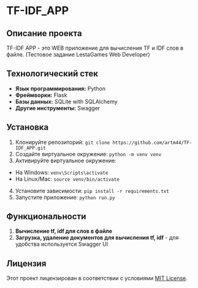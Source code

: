 ﻿# TF-IDF_APP

## Описание проекта
TF-IDF APP - это WEB приложение для вычисления TF и IDF слов в файле.
(Тестовое задание LestaGames Web Developer)

## Технологический стек
- **Язык программирования:** Python
- **Фреймворки:** Flask
- **Базы данных:** SQLite with SQLAlchemy 
- **Другие инструменты:** Swagger

## Установка
1. Клонируйте репозиторий: `git clone https://github.com/artm44/TF-IDF_APP.git`
2. Создайте виртуальное окружение: `python -m venv venv`
3. Активируйте виртуальное окружение:
- На Windows: `venv\Scripts\activate`
- На Linux/Mac: `source venv/bin/activate`
4. Установите зависимости: `pip install -r requirements.txt`
5. Запустите приложение: `python run.py`

## Функциональности
1. **Вычисление tf, idf для слов в файле** 
2. **Загрузка, удаление документов для вычисления tf, idf** - для удобства используется Swagger UI

## Лицензия
Этот проект лицензирован в соответствии с условиями [MIT License](LICENSE).

